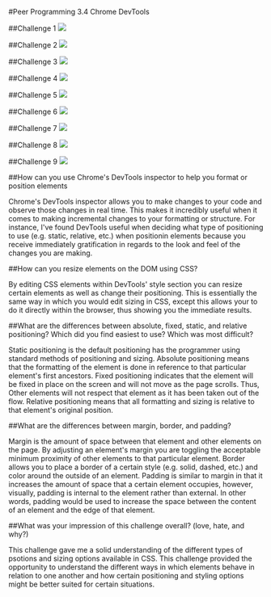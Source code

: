 #Peer Programming 3.4 Chrome DevTools

##Challenge 1
<img src="https://github.com/dshaps10/phase-0/blob/master/week-3/chrome-devtools/imgs/Release3_challenge1.png">

##Challenge 2
<img src="https://github.com/dshaps10/phase-0/blob/master/week-3/chrome-devtools/imgs/Release3_challenge2.png">

##Challenge 3
<img src="https://github.com/dshaps10/phase-0/blob/master/week-3/chrome-devtools/imgs/Release3_challenge3.png">

##Challenge 4
<img src="https://github.com/dshaps10/phase-0/blob/master/week-3/chrome-devtools/imgs/Release3_challenge4.png">

##Challenge 5
<img src="https://github.com/dshaps10/phase-0/blob/master/week-3/chrome-devtools/imgs/Release3_challenge5.png">

##Challenge 6
<img src="https://github.com/dshaps10/phase-0/blob/master/week-3/chrome-devtools/imgs/Release3_challenge6.png">

##Challenge 7
<img src="https://github.com/dshaps10/phase-0/blob/master/week-3/chrome-devtools/imgs/Release3_challenge7.png">

##Challenge 8
<img src="https://github.com/dshaps10/phase-0/blob/master/week-3/chrome-devtools/imgs/Release3_challenge8.png">

##Challenge 9
<img src="https://github.com/dshaps10/phase-0/blob/master/week-3/chrome-devtools/imgs/Release3_challenge9.png">

##How can you use Chrome's DevTools inspector to help you format or position elements

Chrome's DevTools inspector allows you to make changes to your code and observe those changes in real time.  This makes it incredibly useful when it comes to making incremental changes to your formatting or structure.  For instance, I've found DevTools useful when deciding what type of positioning to use (e.g. static, relative, etc.) when positionin elements because you receive immediately gratification in regards to the look and feel of the changes you are making.

##How can you resize elements on the DOM using CSS?

By editing CSS elements within DevTools' style section you can resize certain elements as well as change their positioning.  This is essentially the same way in which you would edit sizing in CSS, except this allows your to do it directly within the browser, thus showing you the immediate results.

##What are the differences between absolute, fixed, static, and relative positioning? Which did you find easiest to use? Which was most difficult?

Static positioning is the default positioning has the programmer using standard methods of positioning and sizing.  Absolute positioning means that the formatting of the element is done in reference to that particular element's first ancestors.  Fixed positioning indicates that the element will be fixed in place on the screen and will not move as the page scrolls.  Thus, Other elements will not respect that element as it has been taken out of the flow. Relative positioning means that all formatting and sizing is relative to that element's original position.

##What are the differences between margin, border, and padding?

Margin is the amount of space between that element and other elements on the page.  By adjusting an element's margin you are toggling the acceptable minimum proximity of other elements to that particular element.  Border allows you to place a border of a certain style (e.g. solid, dashed, etc.) and color around the outside of an element.  Padding is similar to margin in that it increases the amount of space that a certain element occupies, however, visually, padding is internal to the element rather than external.  In other words, padding would be used to increase the space between the content of an element and the edge of that element.

##What was your impression of this challenge overall? (love, hate, and why?)

This challenge gave me a solid understanding of the different types of psotions and sizing options available in CSS.  This challenge provided the opportunity to understand the different ways in which elements behave in relation to one another and how certain positioning and styling options might be better suited for certain situations.